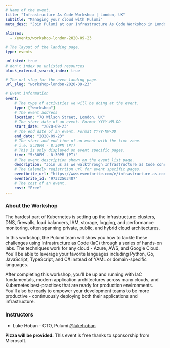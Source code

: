 ```yaml
---
# Name of the event.
title: "Infrastructure As Code Workshop | London, UK"
subtitle: "Managing your cloud with Pulumi"
meta_desc: "Join Pulumi at our Infrastructure As Code Workshop in London, UK and learn more about cloud programming, infrastructure as code, and many other topics."

aliases:
  - /events/workshop-london-2020-09-23

# The layout of the landing page.
type: events

unlisted: true
# don't index on unlisted resources
block_external_search_index: true

# The url slug for the even landing page.
url_slug: "workshop-london-2020-09-23"

# Event information
event:
    # The type of activities we will be doing at the event.
    type: ["workshop"]
    # The event address
    location: "70 Wilson Street, London, UK"
    # The start date of an event. Format YYYY-MM-DD
    start_date: "2020-09-23"
    # The end date of an event. Format YYYY-MM-DD
    end_date: "2020-09-23"
    # The start and end time of an event with the time zone.
    # i.e. 5:30PM - 8:30PM (PT)
    # This is only displayed on event specific pages.
    time: "5:30PM - 8:30PM (PT)"
    # The event description shown on the event list page.
    description: "Join us as we walkthrough Infrastructure as Code concepts via a series of hands-on labs. Topics covered include IaC fundamentals, in addition to application architectures and how to use IaC to create, update, and manage them."
    # The Calendly registrtion url for event specific pages.
    eventbrite_url: "https://www.eventbrite.com/e/infrastructure-as-code-with-pulumi-tickets-97322563407"
    eventbrite_id: "97322563407"
    # The cost of an event.
    cost: "Free"
---
```


### About the Workshop

The hardest part of Kubernetes is setting up the infrastructure: clusters, DNS, firewalls, load balancers, IAM, storage, logging, and performance monitoring, often spanning private, public, and hybrid cloud architectures.

In this workshop, the Pulumi team will show you how to tackle these challenges using Infrastructure as Code (IaC) through a series of hands-on labs. The techniques work for any cloud - Azure, AWS, and Google Cloud. You'll be able to leverage your favorite languages including Python, Go, JavaScript, TypeScript, and C# instead of YAML or domain-specific languages.

After completing this workshop, you'll be up and running with IaC fundamentals, modern application architectures across many clouds, and Kubernetes best-practices that are ready for production environments. You'll also be ready to empower your development teams to be more productive - continuously deploying both their applications and infrastructure.

### Instructors

* Luke Hoban - CTO, Pulumi <a href="https://twitter.com/lukehoban" target="_blank">@lukehoban</a>

**Pizza will be provided.** This event is free thanks to sponsorship from Microsoft.
